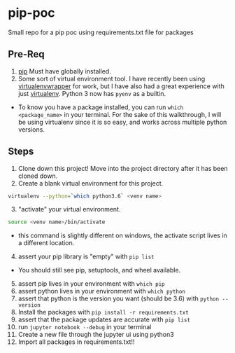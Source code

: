 # pip-poc
Small repo for a pip poc using requirements.txt file for packages

## Pre-Req
1. [pip](https://pip.pypa.io/en/stable/installing/) Must have globally installed.
2. Some sort of virtual environment tool. I have recently been using [virtualenvwrapper](http://virtualenvwrapper.readthedocs.io/en/latest/install.html) for work, but I have also had a great experience with just [virtualenv](https://virtualenv.pypa.io/en/stable/installation/). Python 3 now has `pyenv` as a builtin.
* To know you have a package installed, you can run `which <package_name>` in your terminal. For the sake of this walkthrough, I will be using virtualenv since it is so easy, and works across multiple python versions.

## Steps
1. Clone down this project! Move into the project directory after it has been cloned down.
2. Create a blank virtual environment for this project.
```bash
virtualenv --python=`which python3.6` <venv name>
```
3. "activate" your virtual environment. 
```bash
source <venv name>/bin/activate
```
* this command is slightly different on windows, the activate script lives in a different location. 
4. assert your pip library is "empty" with `pip list`
* You should still see pip, setuptools, and wheel available.
5. assert pip lives in your environment with `which pip`
6. assert python lives in your environment with `which python`
7. assert that python is the version you want (should be 3.6) with `python --version`
8. Install the packages with `pip install -r requirements.txt`
9. assert that the package updates are accurate with `pip list`
10. run `jupyter notebook --debug` in your terminal
11. Create a new file through the jupyter ui using python3
12. Import all packages in requirements.txt!!
